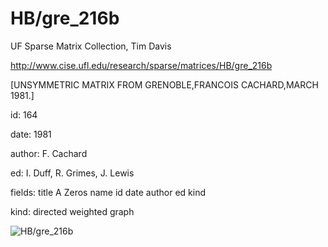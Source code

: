 # HB/gre_216b

 UF Sparse Matrix Collection, Tim Davis

 http://www.cise.ufl.edu/research/sparse/matrices/HB/gre_216b

 [UNSYMMETRIC MATRIX FROM GRENOBLE,FRANCOIS CACHARD,MARCH 1981.]

 id: 164

 date: 1981

 author: F. Cachard

 ed: I. Duff, R. Grimes, J. Lewis

 fields: title A Zeros name id date author ed kind

 kind: directed weighted graph

![HB/gre_216b](http://yifanhu.net/GALLERY/GRAPHS/GIF_SMALL/HB@gre_216b.gif)
